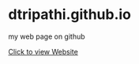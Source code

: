 # dtripathi.github.io
my web page on github

[Click to view Website](https://www.dtripathi.github.com)
